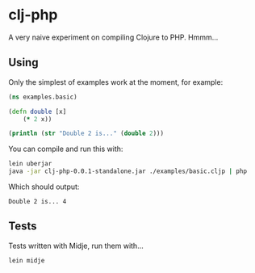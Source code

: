 
# clj-php

A very naive experiment on compiling Clojure to PHP.  Hmmm...

## Using

Only the simplest of examples work at the moment, for example:

```clojure
(ns examples.basic)

(defn double [x]
    (* 2 x))

(println (str "Double 2 is..." (double 2)))
```

You can compile and run this with:

```bash
lein uberjar
java -jar clj-php-0.0.1-standalone.jar ./examples/basic.cljp | php
```

Which should output:

```
Double 2 is... 4
```

## Tests

Tests written with Midje, run them with...

```bash
lein midje
```

